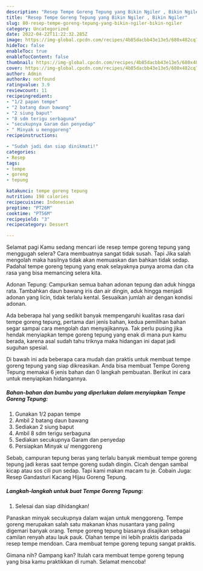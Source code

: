 ```yaml
---
description: "Resep Tempe Goreng Tepung yang Bikin Ngiler , Bikin Ngiler"
title: "Resep Tempe Goreng Tepung yang Bikin Ngiler , Bikin Ngiler"
slug: 80-resep-tempe-goreng-tepung-yang-bikin-ngiler-bikin-ngiler
category: Uncategorized
date: 2022-04-22T11:22:32.285Z
image: https://img-global.cpcdn.com/recipes/4b85dacbb43e13e5/680x482cq70/tempe-goreng-tepung-foto-resep-utama.jpg
hideToc: false
enableToc: true
enableTocContent: false
thumbnail: https://img-global.cpcdn.com/recipes/4b85dacbb43e13e5/680x482cq70/tempe-goreng-tepung-foto-resep-utama.jpg
cover: https://img-global.cpcdn.com/recipes/4b85dacbb43e13e5/680x482cq70/tempe-goreng-tepung-foto-resep-utama.jpg
author: Admin
authorAv: notfound
ratingvalue: 3.9
reviewcount: 11
recipeingredient:
- "1/2 papan tempe"
- "2 batang daun bawang"
- "2 siung baput"
- "8 sdm terigu serbaguna"
- "secukupnya Garam dan penyedap"
- " Minyak u menggoreng"
recipeinstructions:

- "Sudah jadi dan siap dinikmati!"
categories:
- Resep
tags:
- tempe
- goreng
- tepung

katakunci: tempe goreng tepung 
nutrition: 198 calories
recipecuisine: Indonesian
preptime: "PT26M"
cooktime: "PT56M"
recipeyield: "3"
recipecategory: Dessert

---
```



Selamat pagi Kamu sedang mencari ide resep tempe goreng tepung yang menggugah selera? Cara membuatnya sangat tidak susah. Tapi Jika salah mengolah maka hasilnya tidak akan memuaskan dan bahkan tidak sedap. Padahal tempe goreng tepung yang enak selayaknya punya aroma dan cita rasa yang bisa memancing selera kita.


Adonan Tepung: Campurkan semua bahan adonan tepung dan aduk hingga rata. Tambahkan daun bawang iris dan air dingin, aduk hingga menjadi adonan yang licin, tidak terlalu kental. Sesuaikan jumlah air dengan kondisi adonan.

Ada beberapa hal yang sedikit banyak mempengaruhi kualitas rasa dari tempe goreng tepung, pertama dari jenis bahan, kedua pemilihan bahan segar sampai cara mengolah dan menyajikannya. Tak perlu pusing jika hendak menyiapkan tempe goreng tepung yang enak di mana pun kamu berada, karena asal sudah tahu triknya maka hidangan ini dapat jadi suguhan spesial.


Di bawah ini ada beberapa cara mudah dan praktis untuk membuat tempe goreng tepung yang siap dikreasikan. Anda bisa membuat Tempe Goreng Tepung memakai 6 jenis bahan dan 0 langkah pembuatan. Berikut ini cara untuk menyiapkan hidangannya.

<!--inarticleads1-->

##### Bahan-bahan dan bumbu yang diperlukan dalam menyiapkan Tempe Goreng Tepung:

1. Gunakan 1/2 papan tempe
1. Ambil 2 batang daun bawang
1. Sediakan 2 siung baput
1. Ambil 8 sdm terigu serbaguna
1. Sediakan secukupnya Garam dan penyedap
1. Persiapkan  Minyak u/ menggoreng


Sebab, campuran tepung beras yang terlalu banyak membuat tempe goreng tepung jadi keras saat tempe goreng sudah dingin. Cicah dengan sambal kicap atau sos cili pun sedap. Tapi kami makan macam tu je. Cobain Juga: Resep Gandasturi Kacang Hijau Goreng Tepung. 

<!--inarticleads2-->

##### Langkah-langkah untuk buat Tempe Goreng Tepung:


1. Selesai dan siap dihidangkan!

Panaskan minyak secukupnya dalam wajan untuk menggoreng. Tempe goreng merupakan salah satu makanan khas nusantara yang paling digemari banyak orang. Tempe goreng tepung biasanya disajikan sebagai camilan renyah atau lauk pauk. Olahan tempe ini lebih praktis daripada resep tempe mendoan. Cara membuat tempe goreng tepung sangat praktis. 

Gimana nih? Gampang kan? Itulah cara membuat tempe goreng tepung yang bisa kamu praktikkan di rumah. Selamat mencoba!
